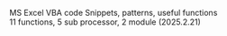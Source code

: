 MS Excel VBA code Snippets, patterns, useful functions<br>
11 functions, 5 sub processor, 2 module (2025.2.21)
